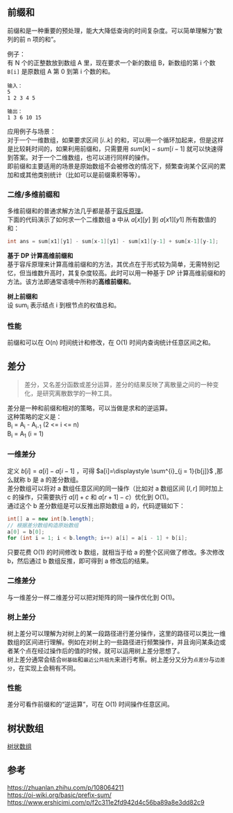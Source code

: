 ## 前缀和
前缀和是一种重要的预处理，能大大降低查询的时间复杂度。可以简单理解为“数列的前 n 项的和”。  
  
例子：  
有 N 个的正整数放到数组 A 里，现在要求一个新的数组 B，新数组的第 i 个数 `B[i]` 是原数组 A 第 0 到第 i 个数的和。  
```
输入：
5
1 2 3 4 5

输出：
1 3 6 10 15
```  
  
应用例子与场景：  
对于一个一维数组，如果要求区间 $[i .. k]$ 的和，可以用一个循环加起来，但是这样是比较耗时间的，如果利用前缀和，只需要用 $sum[k] - sum[i-1]$ 就可以快速得到答案。对于一个二维数组，也可以进行同样的操作。  
即前缀和主要适用的场景是原始数组不会被修改的情况下，频繁查询某个区间的累加和或其他类别统计（比如可以是前缀乘积等等）。  
  
### 二维/多维前缀和
多维前缀和的普通求解方法几乎都是基于[容斥原理](https://oi-wiki.org/math/inclusion-exclusion-principle/)。  
下面的代码演示了如何求一个二维数组 a 中从 $a[x][y]$ 到 $a[x1][y1]$ 所有数值的和：  
```java
int ans = sum[x1][y1] - sum[x-1][y1] - sum[x1][y-1] + sum[x-1][y-1];
```  
  
**基于 DP 计算高维前缀和**  
基于容斥原理来计算高维前缀和的方法，其优点在于形式较为简单，无需特别记忆，但当维数升高时，其复杂度较高。此时可以用一种基于 DP 计算高维前缀和的方法。该方法即通常语境中所称的**高维前缀和**。  
  
**树上前缀和**  
设 sum<sub>i</sub> 表示结点 i 到根节点的权值总和。  
  
### 性能
前缀和可以在 O(n) 时间统计和修改，在 O(1) 时间内查询统计任意区间之和。  
  
  
  
## 差分
> 差分，又名差分函数或差分运算，差分的结果反映了离散量之间的一种变化，是研究离散数学的一种工具。
  
差分是一种和前缀和相对的策略，可以当做是求和的逆运算。  
这种策略的定义是：  
B<sub>i</sub> = A<sub>i</sub> - A<sub>i-1</sub> (2 <= i <= n)  
B<sub>i</sub> = A<sub>1</sub> (i = 1)  
  
### 一维差分
定义 $b[i] = a[i] - a[i-1]$ ，可得 $a[i]=\displaystyle \sum^{i}_{j = 1}{b[j]}$ ,那么就称 b 是 a 的差分数组。  
差分数组可以将对 a 数组任意区间的同一操作（比如对 a 数组区间 $[l,r]$ 同时加上 c 的操作，只需要执行 $a[l]+c$ 和 $a[r+1]-c$）优化到 O(1)。  
通过这个 b 差分数组是可以反推出原始数组 a 的，代码逻辑如下：  
```java
int[] a = new int[b.length];
// 根据差分数组构造原始数组
a[0] = b[0];
for (int i = 1; i < b.length; i++) a[i] = a[i - 1] + b[i];
```  
只要花费 O(1) 的时间修改 b 数组，就相当于给 a 的整个区间做了修改。多次修改 b，然后通过 b 数组反推，即可得到 a 修改后的结果。  
  
### 二维差分
与一维差分一样二维差分可以把对矩阵的同一操作优化到 O(1)。  
  
### 树上差分
树上差分可以理解为对树上的某一段路径进行差分操作，这里的路径可以类比一维数组的区间进行理解。例如在对树上的一些路径进行频繁操作，并且询问某条边或者某个点在经过操作后的值的时候，就可以运用树上差分思想了。  
树上差分通常会结合`树基础`和`最近公共祖先`来进行考察。树上差分又分为`点差分`与`边差分`，在实现上会稍有不同。  
  
### 性能
差分可看作前缀和的“逆运算”，可在 O(1) 时间操作任意区间。  
  
  
  
## 树状数组
[树状数组](../Common%20Data%20Structure%20and%20Data%20Type/Data%20Structure%20Implementation/BinaryIndexedTree(FenwickTree)/README.md)  
  
  
  
## 参考
https://zhuanlan.zhihu.com/p/108064211  
https://oi-wiki.org/basic/prefix-sum/  
https://www.ershicimi.com/p/f2c311e2fd942d4c56ba89a8e3dd82c9  
